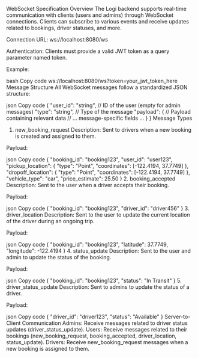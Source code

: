 WebSocket Specification
Overview
The Logi backend supports real-time communication with clients (users and admins) through WebSocket connections. Clients can subscribe to various events and receive updates related to bookings, driver statuses, and more.

Connection
URL: ws://localhost:8080/ws

Authentication: Clients must provide a valid JWT token as a query parameter named token.

Example:

bash
Copy code
ws://localhost:8080/ws?token=your_jwt_token_here
Message Structure
All WebSocket messages follow a standardized JSON structure:

json
Copy code
{
  "user_id": "string",     // ID of the user (empty for admin messages)
  "type": "string",        // Type of the message
  "payload": {             // Payload containing relevant data
    // ... message-specific fields ...
  }
}
Message Types
1. new_booking_request
Description: Sent to drivers when a new booking is created and assigned to them.

Payload:

json
Copy code
{
  "booking_id": "booking123",
  "user_id": "user123",
  "pickup_location": {
    "type": "Point",
    "coordinates": [-122.4194, 37.7749]
  },
  "dropoff_location": {
    "type": "Point",
    "coordinates": [-122.4194, 37.7749]
  },
  "vehicle_type": "car",
  "price_estimate": 25.50
}
2. booking_accepted
Description: Sent to the user when a driver accepts their booking.

Payload:

json
Copy code
{
  "booking_id": "booking123",
  "driver_id": "driver456"
}
3. driver_location
Description: Sent to the user to update the current location of the driver during an ongoing trip.

Payload:

json
Copy code
{
  "booking_id": "booking123",
  "latitude": 37.7749,
  "longitude": -122.4194
}
4. status_update
Description: Sent to the user and admin to update the status of the booking.

Payload:

json
Copy code
{
  "booking_id": "booking123",
  "status": "In Transit"
}
5. driver_status_update
Description: Sent to admins to update the status of a driver.

Payload:

json
Copy code
{
  "driver_id": "driver123",
  "status": "Available"
}
Server-to-Client Communication
Admins: Receive messages related to driver status updates (driver_status_update).
Users: Receive messages related to their bookings (new_booking_request, booking_accepted, driver_location, status_update).
Drivers: Receive new_booking_request messages when a new booking is assigned to them.